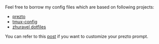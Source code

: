 Feel free to borrow my config files which are based on following projects:

* [prezto](https://github.com/sorin-ionescu/prezto)
* [tmux-config](https://github.com/tony/tmux-config)
* [zhuravel dotfiles](https://github.com/zhuravel/dotfiles)

You can refer to this [post](http://mikebuss.com/2014/04/07/customizing-prezto/) if you want to customize your prezto prompt.
